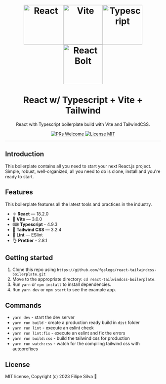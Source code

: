 <h1 align="center">
<br>
  <a href="https://github.com/fgalego/react-tailwindcss-boilerplate"><img src="https://i.imgur.com/iXwaUeI.png" alt="React" width=128"><img src="https://i.imgur.com/cnsAFU3.png" alt="Vite" width=128"><img src="https://i.imgur.com/Pww9wrr.png" alt="Typescript" width=128"><img src="https://i.imgur.com/6YZW65h.png" alt="React Bolt" width=128"></a>
<br>
<br>
React w/ Typescript + Vite  + Tailwind
</h1>

<p align="center">React with Typescript boilerplate build with Vite and TailwindCSS.</p>

<p align="center">
  <a href="http://makeapullrequest.com">
    <img src="https://img.shields.io/badge/PRs-welcome-brightgreen.svg?style=flat-square" alt="PRs Welcome">
  </a>
  <a href="https://opensource.org/licenses/MIT">
    <img src="https://img.shields.io/badge/license-MIT-blue.svg?style=flat-square" alt="License MIT">
  </a>
</p>

<hr />

## Introduction

This boilerplate contains all you need to start your next React.js project. Simple, robust, well-organized, all you need to do is clone, install and you're ready to start.

## Features

This boilerplate features all the latest tools and practices in the industry.

- ⚛ **React** — 18.2.0
- 🚀 **Vite** — 3.0.0
- ⌨ **Typescript** - 4.9.3
- 💅 **Tailwind CSS** — 3.2.4
- 💖 **Lint** — ESlint
- 👌 **Prettier** - 2.8.1


## Getting started

1. Clone this repo using `https://github.com/fgalego/react-tailwindcss-boilerplate.git`
2. Move to the appropriate directory: `cd react-tailwindcss-boilerplate`.<br />
3. Run `yarn` or `npm install` to install dependencies.<br />
4. Run `yarn dev` or `npm start` to see the example app.

## Commands

- `yarn dev` - start the dev server
- `yarn run build` - create a production ready build in `dist` folder
- `yarn run lint` - execute an eslint check
- `yarn run lint:fix` - execute an eslint and fix the errors
- `yarn run build:css` - build the tailwind css for production
- `yarn run watch:css` - watch for the compiling tailwind css with autoprefixes

## License

MIT license, Copyright (c) 2023 Filipe Silva 🧀

